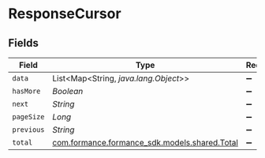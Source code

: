 # ResponseCursor


## Fields

| Field                                                                         | Type                                                                          | Required                                                                      | Description                                                                   | Example                                                                       |
| ----------------------------------------------------------------------------- | ----------------------------------------------------------------------------- | ----------------------------------------------------------------------------- | ----------------------------------------------------------------------------- | ----------------------------------------------------------------------------- |
| `data`                                                                        | List<Map<String, *java.lang.Object*>>                                         | :heavy_minus_sign:                                                            | N/A                                                                           |                                                                               |
| `hasMore`                                                                     | *Boolean*                                                                     | :heavy_minus_sign:                                                            | N/A                                                                           |                                                                               |
| `next`                                                                        | *String*                                                                      | :heavy_minus_sign:                                                            | N/A                                                                           | YXVsdCBhbmQgYSBtYXhpbXVtIG1heF9yZXN1bHRzLol=                                  |
| `pageSize`                                                                    | *Long*                                                                        | :heavy_minus_sign:                                                            | N/A                                                                           |                                                                               |
| `previous`                                                                    | *String*                                                                      | :heavy_minus_sign:                                                            | N/A                                                                           | YXVsdCBhbmQgYSBtYXhpbXVtIG1heF9yZXN1bHRzLol=                                  |
| `total`                                                                       | [com.formance.formance_sdk.models.shared.Total](../../models/shared/Total.md) | :heavy_minus_sign:                                                            | N/A                                                                           |                                                                               |